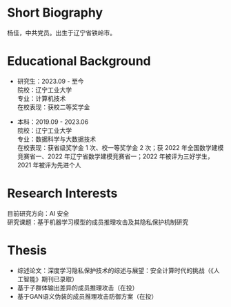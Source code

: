 Short Biography 
======
杨佳，中共党员。出生于辽宁省铁岭市。

Educational Background  
======
* 研究生：2023.09 - 至今  
 院校：辽宁工业大学  
 专业：计算机技术  
 在校表现：获校二等奖学金  

* 本科：2019.09 - 2023.06  
 院校：辽宁工业大学  
 专业：数据科学与大数据技术  
 在校表现：获省级奖学金 1 次、校一等奖学金 2 次；获 2022 年全国数学建模竞赛省一、2022 年辽宁省数学建模竞赛省一；2022 年被评为三好学生，2021 年被评为先进个人  

Research Interests  
======
目前研究方向：AI 安全  
研究课题：基于机器学习模型的成员推理攻击及其隐私保护机制研究

Thesis
======
* 综述论文：深度学习隐私保护技术的综述与展望：安全计算时代的挑战（《人工智能》期刊已录取）  
* 基于子群体输出差异的成员推理攻击（在投）
* 基于GAN语义伪装的成员推理攻击防御方案（在投）
